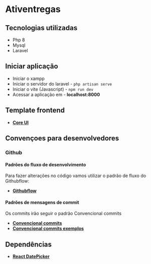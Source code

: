 # Ativentregas

## Tecnologias utilizadas

- Php 8
- Mysql
- Laravel

## Iniciar aplicação

- Iniciar o xampp
- Iniciar o servidor do laravel - ``` php artisan serve ```
- Iniciar o vite (Javascript) - ``` npm run dev ```
- Acessar a aplicação em - **localhost:8000**

## Template frontend

- **[Core UI](https://coreui.io/react/)**

## Convençoes para desenvolvedores

### **Github**

#### Padrões do fluxo de desenvolvimento
Para fazer alterações no código vamos utilizar o padrão de fluxo do Githubflow:

- **[Githubflow](https://warcontent.com/github-flow/)**

#### Padrões de mensagens de commit
Os commits irão seguir o padrão Convencional commits

- **[Convencional commits](https://www.conventionalcommits.org/pt-br/v1.0.0-beta.4/)**
- **[Convencional commits exemplos](https://github.com/iuricode/padroes-de-commits)**

## Dependências

- **[React DatePicker](https://reactdatepicker.com/)**
